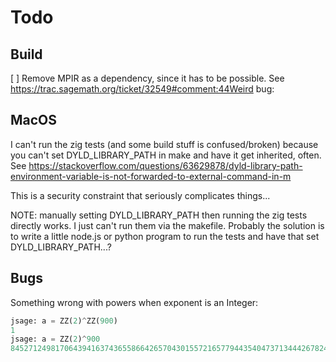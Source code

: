 # Todo

## Build

[ ] Remove MPIR as a dependency, since it has to be possible. See https://trac.sagemath.org/ticket/32549#comment:44Weird bug:

## MacOS

I can't run the zig tests (and some build stuff is confused/broken) because
you can't set DYLD_LIBRARY_PATH in make and have it get inherited, often. See https://stackoverflow.com/questions/63629878/dyld-library-path-environment-variable-is-not-forwarded-to-external-command-in-m

This is a security constraint that seriously complicates things...

NOTE: manually setting DYLD_LIBRARY_PATH then running the zig tests directly works. I just can't run them via the makefile.  Probably the solution is to write a little node.js or python program to run the tests and have that set DYLD_LIBRARY_PATH...?

## Bugs

Something wrong with powers when exponent is an Integer:

```py
jsage: a = ZZ(2)^ZZ(900)
1
jsage: a = ZZ(2)^900
8452712498170643941637436558664265704301557216577944354047371344426782440907597751590676094202515006314790319892114058862117560952042968596008623655407033230534186943984081346699704282822823056848387726531379014466368452684024987821414350380272583623832617294363807973376
```
